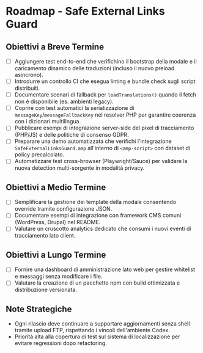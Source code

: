 # Roadmap - Safe External Links Guard

## Obiettivi a Breve Termine
- [ ] Aggiungere test end-to-end che verifichino il bootstrap della modale e il caricamento dinamico delle traduzioni (incluso il nuovo preload asincrono).
- [ ] Introdurre un controllo CI che esegua linting e bundle check sugli script distribuiti.
- [ ] Documentare scenari di fallback per `loadTranslations()` quando il fetch non è disponibile (es. ambienti legacy).
- [ ] Coprire con test automatici la serializzazione di `messageKey`/`messageFallbackKey` nel resolver PHP per garantire coerenza con i dizionari multilingua.
- [ ] Pubblicare esempi di integrazione server-side del pixel di tracciamento (PHP/JS) e delle politiche di consenso GDPR.
- [ ] Preparare una demo automatizzata che verifichi l'integrazione `SafeExternalLinksGuard.amp` all'interno di `<amp-script>` con dataset di policy precalcolato.
- [ ] Automatizzare test cross-browser (Playwright/Sauce) per validare la nuova detection multi-sorgente in modalità privacy.

## Obiettivi a Medio Termine
- [ ] Semplificare la gestione dei template della modale consentendo override tramite configurazione JSON.
- [ ] Documentare esempi di integrazione con framework CMS comuni (WordPress, Drupal) nel README.
- [ ] Valutare un cruscotto analytics dedicato che consumi i nuovi eventi di tracciamento lato client.

## Obiettivi a Lungo Termine
- [ ] Fornire una dashboard di amministrazione lato web per gestire whitelist e messaggi senza modificare i file.
- [ ] Valutare la creazione di un pacchetto npm con build ottimizzata e distribuzione versionata.

## Note Strategiche
- Ogni rilascio deve continuare a supportare aggiornamenti senza shell tramite upload FTP, rispettando i vincoli dell'ambiente Codex.
- Priorità alta alla copertura di test sul sistema di localizzazione per evitare regressioni dopo refactoring.
